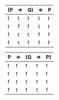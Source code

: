 |(P|=>|Q)|=>|P|
|--|--|--|--|-|
|t|t|t|t|t|
|t|f|f|t|t|
|f|t|t|f|f|
|f|t|f|f|f|


|P| => |(Q |=> |P)|
|-|----|---|---|--|
|t|t|t|t|t|
|t|t|f|t|t|
|f|t|t|t|t|
|f|t|f|t|f|
